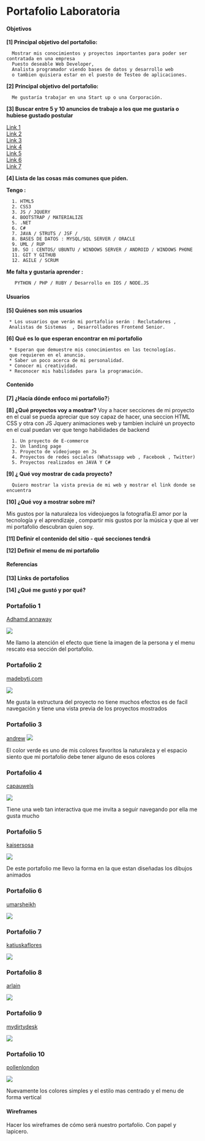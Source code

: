 # Portafolio Laboratoria

#### Objetivos

**[1]  Principal objetivo del portafolio:**

      Mostrar mis conocimientos y proyectos importantes para poder ser contratada en una empresa
      Puesto deseable Web Developer, 
      Analista programador viendo bases de datos y desarrollo web
      o tambien quisiera estar en el puesto de Testeo de aplicaciones.

**[2]  Principal objetivo del portafolio:**

      Me gustaría trabajar en una Start up o una Corporación.

**[3]  Buscar entre 5 y 10 anuncios de trabajo a los que me gustaría o hubiese gustado postular**

[Link 1](https://www.laborum.pe/p/aviso/615903/)  
[Link 2](http://aptitus.com/ofertas-de-trabajo/practicante-frontend--grupo-el-comercio--la-victoria-g2ymd)  
[Link 3](http://www.bumeran.com.pe/empleos/programador-frontend-media-lab-1002158679.html)  
[Link 4](http://www.bumeran.com.pe/empleos/programador-web-colegio-bertolt-brecht-1111048523.html)  
[Link 5](https://www.laborum.pe/p/aviso/618212/)  
[Link 6](https://www.laborum.pe/p/aviso/618938/)  
[Link 7](https://www.laborum.pe/p/aviso/618187/)  
             

**[4] Lista de las cosas más comunes que piden.**

**Tengo :**

      1. HTML5
      2. CSS3
      3. JS / JQUERY
      4. BOOTSTRAP / MATERIALIZE
      5. .NET
      6. C#
      7. JAVA / STRUTS / JSF / 
      8. BASES DE DATOS : MYSQL/SQL SERVER / ORACLE
      9. UML / RUP
      10. SO : CENTOS/ UBUNTU / WINDOWS SERVER / ANDROID / WINDOWS PHONE
      11. GIT Y GITHUB 
      12. AGILE / SCRUM

**Me falta y gustaría aprender :**

       PYTHON / PHP / RUBY / Desarrollo en IOS / NODE.JS 

#### Usuarios

**[5] Quiénes son mis usuarios**

     * Los usuarios que verán mi portafolio serán : Reclutadores , 
     Analistas de Sistemas  , Desarrolladores Frontend Senior.
     
**[6] Qué es lo que esperan encontrar en mi portafolio**

     * Esperan que demuestre mis conocimientos en las tecnologías.
     que requieren en el anuncio.
     * Saber un poco acerca de mi personalidad.
     * Conocer mi creatividad.
     * Reconocer mis habilidades para la programación. 

#### Contenido 

**[7] ¿Hacía dónde enfoco mi portafolio?**}



**[8] ¿Qué proyectos voy a mostrar?**
Voy a hacer secciones de mi proyecto en el cual se pueda apreciar que soy capaz de hacer, una seccion HTML CSS y otra con JS Jquery animaciones web y tambien incluiré un proyecto en el cual puedan ver que tengo habilidades de backend

      1. Un proyecto de E-commerce
      2. Un landing page
      3. Proyecto de videojuego en Js
      4. Proyectos de redes sociales (Whatssapp web , Facebook , Twitter)
      5. Proyectos realizados en JAVA Y C#
      

**[9] ¿ Qué voy mostrar de cada proyecto?**
      
      Quiero mostrar la vista previa de mi web y mostrar el link donde se encuentra

**[10] ¿Qué voy a mostrar sobre mi?**

Mis gustos por la naturaleza los videojuegos la fotografía.El amor por la tecnología y el aprendizaje , compartir mis gustos por la música y que al ver mi portafolio descubran quien soy.

**[11] Definir el contenido del sitio - qué secciones tendrá**


**[12] Definir el menu de mi portafolio**


#### Referencias

**[13] Links de portafolios**

**[14] ¿Qué me gustó y por qué?**

### Portafolio 1

[Adhamd annaway](http://www.adhamdannaway.com/)  

![](https://s13.postimg.org/kuyhnzmtz/image.png)

Me llamo la atención el efecto que tiene la imagen de la persona y el menu rescato esa sección del portafolio.

### Portafolio 2

[madebytj.com](http://www.madebytj.com/)  

![](https://s13.postimg.org/5ar3xgcpj/2.png)

Me gusta la estructura del proyecto no tiene muchos efectos es de facil navegación y tiene una vista previa de los proyectos mostrados 

### Portafolio 3

[andrew](http://www.hm-andrew.com/)
![](https://s21.postimg.org/f9drebcrr/sdfdfdsf.png)

El color verde es uno de mis colores favoritos la naturaleza y el espacio siento que mi portafolio debe tener alguno de esos colores   

### Portafolio 4

[capauwels](http://capauwels.com/)

![](https://s13.postimg.org/5rgwxmpuf/5.png)

Tiene una web tan interactiva que me invita a seguir navegando por ella me gusta mucho

### Portafolio 5

[kaisersosa](http://www.kaisersosa.com/)

![](https://s13.postimg.org/xsuybbv4n/6.png)

De este portafolio me llevo la forma en la que estan diseñadas los dibujos animados   

### Portafolio 6

[umarsheikh](http://umarsheikh.co.uk/#/umar-sheikh)

![](https://s18.postimg.org/w3qemyy55/image.png)

### Portafolio 7

[katiuskaflores](http://www.katiuskaflores.com/)

![](https://s13.postimg.org/7zv3eywyf/8.png)


### Portafolio 8

[arlain](http://arlain.net/)

![](https://s13.postimg.org/ca9rak21j/image.png)

### Portafolio 9

[mydirtydesk](http://www.mydirtydesk.com/)

![](https://s13.postimg.org/u1ldp0hg7/10.png)

### Portafolio 10

[pollenlondon](http://pollenlondon.com/)

![](https://s13.postimg.org/xc9qow7dj/3.png)



Nuevamente los colores simples y el estilo mas centrado y el menu de forma vertical




#### Wireframes 

Hacer los wireframes de cómo será nuestro portafolio. Con papel y lapicero. 

